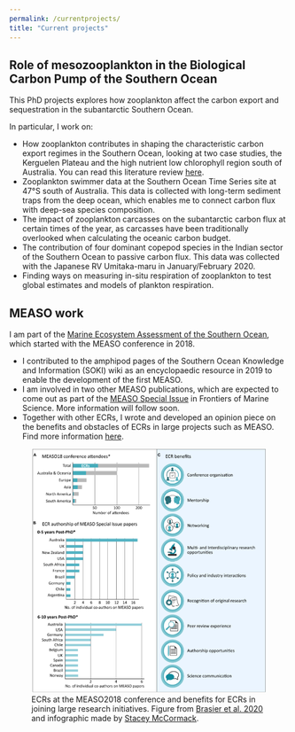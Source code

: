 ```yaml
---
permalink: /currentprojects/
title: "Current projects"
---
```


## Role of mesozooplankton in the Biological Carbon Pump of the Southern Ocean
This PhD projects explores how zooplankton affect the carbon export and sequestration in the subantarctic Southern Ocean. 

In particular, I work on:
- How zooplankton contributes in shaping the characteristic carbon export regimes in the Southern Ocean, looking at two case studies, the Kerguelen Plateau and the high nutrient low chlorophyll region south of Australia. You can read this literature review [here](https://www.frontiersin.org/articles/10.3389/fmars.2020.567917/full).
- Zooplankton swimmer data at the Southern Ocean Time Series site at 47&deg;S south of Australia. This data is collected with long-term sediment traps from the deep ocean, which enables me to connect carbon flux with deep-sea species composition. 
- The impact of zooplankton carcasses on the subantarctic carbon flux at certain times of the year, as carcasses have been traditionally overlooked when calculating the oceanic carbon budget.
- The contribution of four dominant copepod species in the Indian sector of the Southern Ocean to passive carbon flux. This data was collected with the Japanese RV Umitaka-maru in January/February 2020. 
- Finding ways on measuring in-situ respiration of zooplankton to test global estimates and models of plankton respiration. 

## MEASO work
I am part of the [Marine Ecosystem Assessment of the Southern Ocean](https://en.wikipedia.org/wiki/Marine_Ecosystem_Assessment_for_the_Southern_Ocean#:~:text=The%20Marine%20Ecosystem%20Assessment%20for,and%20Ecosystem%20Dynamics%20(ICED).), which started with the MEASO conference in 2018. 

- I contributed to the amphipod pages of the Southern Ocean Knowledge and Information (SOKI) wiki as an encyclopaedic resource in 2019 to enable the development of the first MEASO.
- I am involved in two other MEASO publications, which are expected to come out as part of the [MEASO Special Issue](https://www.frontiersin.org/research-topics/10606/marine-ecosystem-assessment-for-the-southern-ocean-meeting-the-challenge-for-conserving-earth-ecosys#overview) in Frontiers of Marine Science. More information will follow soon. 
- Together with other ECRs, I wrote and developed an opinion piece on the benefits and obstacles of ECRs in large projects such as MEASO. Find more information [here](https://www.frontiersin.org/articles/10.3389/fmars.2020.00692/full). 

<figure>
  <img src="/assets/images/Benefits_ECRs.png" alt="">
   <figcaption>ECRs at the MEASO2018 conference and benefits for ECRs in joining large research initiatives. Figure from <a href="https://www.frontiersin.org/articles/10.3389/fmars.2020.00692/full">Brasier et al. 2020</a> and infographic made by <a href="https://www.visualknowledge.design/">Stacey McCormack</a>.</figcaption>
</figure>
